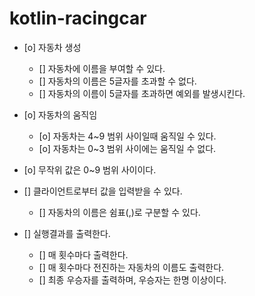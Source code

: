 # kotlin-racingcar

- [o] 자동차 생성
  - [] 자동차에 이름을 부여할 수 있다.
  - [] 자동차의 이름은 5글자를 초과할 수 없다.
  - [] 자동차의 이름이 5글자를 초과하면 예외를 발생시킨다.
- [o] 자동차의 움직임
  - [o] 자동차는 4~9 범위 사이일때 움직일 수 있다.
  - [o] 자동차는 0~3 범위 사이에는 움직일 수 없다.
- [o] 무작위 값은 0~9 범위 사이이다.  
- [] 클라이언트로부터 값을 입력받을 수 있다. 
  - [] 자동차의 이름은 쉼표(,)로 구분할 수 있다.

- [] 실행결과를 출력한다.  
  - [] 매 횟수마다 출력한다.
  - [] 매 횟수마다 전진하는 자동차의 이름도 출력한다.
  - [] 최종 우승자를 출력하며, 우승자는 한명 이상이다.